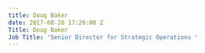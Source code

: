 ```yaml
---
title: Doug Baker
date: 2017-08-28 17:29:00 Z
Title: Doug Baker
Job Title: 'Senior Director for Strategic Operations '
---
```


